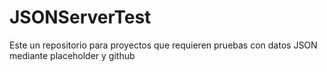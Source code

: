 # JSONServerTest
Este un repositorio para proyectos que requieren pruebas con datos JSON mediante placeholder y github

